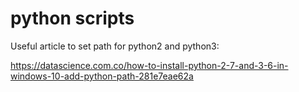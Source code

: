# python scripts


Useful article to set path for python2 and python3:

https://datascience.com.co/how-to-install-python-2-7-and-3-6-in-windows-10-add-python-path-281e7eae62a
